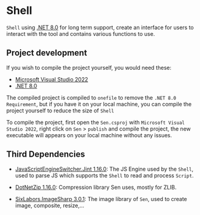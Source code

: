# Shell

`Shell` using [.NET 8.0](https://dotnet.microsoft.com/en-us/download/dotnet/8.0) for long term support, create an interface for users to interact with the tool and contains various functions to use.

## Project development

If you wish to compile the project yourself, you would need these:

-   [Microsoft Visual Studio 2022](https://visualstudio.microsoft.com/)
-   [.NET 8.0](https://dotnet.microsoft.com/en-us/download/dotnet/8.0)

The compiled project is compiled to `onefile` to remove the `.NET 8.0 Requirement`, but if you have it on your local machine, you can compile the project yourself to reduce the size of `Shell`

To compile the project, first open the `Sen.csproj` with `Microsoft Visual Studio 2022`, right click on `Sen` > `publish` and compile the project, the new executable will appears on your local machine without any issues.

## Third Dependencies

-   [JavaScriptEngineSwitcher.Jint 1.16.0](https://github.com/Taritsyn/JavaScriptEngineSwitcher): The JS Engine used by the `Shell`, used to parse JS which supports the `Shell` to read and process `Script`.

-   [DotNetZip 1.16.0](https://github.com/haf/DotNetZip.Semverd): Compression library Sen uses, mostly for ZLIB.

-   [SixLabors.ImageSharp 3.0.1](https://github.com/SixLabors/ImageSharp): The image library of `Sen`, used to create image, composite, resize,...
